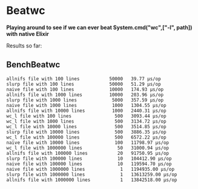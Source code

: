 # Beatwc

**Playing around to see if we can ever beat System.cmd("wc",["-l", path]) with native Elixir**

Results so far: 


## BenchBeatwc
    allnifs file with 100 lines           50000   39.77 µs/op
    slurp file with 100 lines             50000   51.29 µs/op
    naive file with 100 lines             10000   174.93 µs/op
    allnifs file with 1000 lines          10000   203.96 µs/op
    slurp file with 1000 lines             5000   357.59 µs/op
    naive file with 1000 lines             1000   1304.55 µs/op
    allnifs file with 10000 lines          1000   2440.31 µs/op
    wc_l file with 100 lines                500   3093.44 µs/op
    wc_l file with 1000 lines               500   3134.72 µs/op
    wc_l file with 10000 lines              500   3514.85 µs/op
    slurp file with 10000 lines             500   3886.35 µs/op
    wc_l file with 100000 lines             500   6572.22 µs/op
    naive file with 10000 lines             100   11798.97 µs/op
    wc_l file with 1000000 lines             50   31000.94 µs/op
    allnifs file with 100000 lines           20   91750.95 µs/op
    slurp file with 100000 lines             10   104412.90 µs/op
    naive file with 100000 lines             10   119594.70 µs/op
    naive file with 1000000 lines             1   1194935.00 µs/op
    slurp file with 1000000 lines             1   13613259.00 µs/op
    allnifs file with 1000000 lines           1   13842518.00 µs/op
